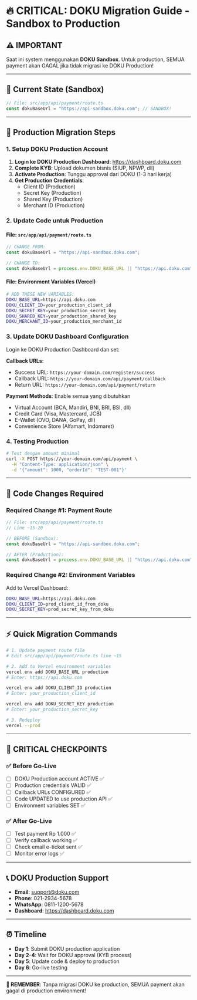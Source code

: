 # 🔥 CRITICAL: DOKU Migration Guide - Sandbox to Production

## ⚠️ IMPORTANT
Saat ini system menggunakan **DOKU Sandbox**. Untuk production, SEMUA payment akan GAGAL jika tidak migrasi ke DOKU Production!

---

## 🎯 Current State (Sandbox)
```javascript
// File: src/app/api/payment/route.ts
const dokuBaseUrl = "https://api-sandbox.doku.com"; // SANDBOX!
```

---

## 🚀 Production Migration Steps

### 1. Setup DOKU Production Account
1. **Login ke DOKU Production Dashboard**: https://dashboard.doku.com
2. **Complete KYB**: Upload dokumen bisnis (SIUP, NPWP, dll)
3. **Activate Production**: Tunggu approval dari DOKU (1-3 hari kerja)
4. **Get Production Credentials**:
   - Client ID (Production)
   - Secret Key (Production)  
   - Shared Key (Production)
   - Merchant ID (Production)

### 2. Update Code untuk Production

#### File: `src/app/api/payment/route.ts`
```typescript
// CHANGE FROM:
const dokuBaseUrl = "https://api-sandbox.doku.com";

// CHANGE TO:
const dokuBaseUrl = process.env.DOKU_BASE_URL || "https://api.doku.com";
```

#### File: Environment Variables (Vercel)
```bash
# ADD THESE NEW VARIABLES:
DOKU_BASE_URL=https://api.doku.com
DOKU_CLIENT_ID=your_production_client_id
DOKU_SECRET_KEY=your_production_secret_key
DOKU_SHARED_KEY=your_production_shared_key
DOKU_MERCHANT_ID=your_production_merchant_id
```

### 3. Update DOKU Dashboard Configuration
Login ke DOKU Production Dashboard dan set:

**Callback URLs**:
- Success URL: `https://your-domain.com/register/success`
- Callback URL: `https://your-domain.com/api/payment/callback`  
- Return URL: `https://your-domain.com/api/payment/return`

**Payment Methods**: Enable semua yang dibutuhkan
- Virtual Account (BCA, Mandiri, BNI, BRI, BSI, dll)
- Credit Card (Visa, Mastercard, JCB)
- E-Wallet (OVO, DANA, GoPay, dll)
- Convenience Store (Alfamart, Indomaret)

### 4. Testing Production
```bash
# Test dengan amount minimal
curl -X POST https://your-domain.com/api/payment \
  -H "Content-Type: application/json" \
  -d '{"amount": 1000, "orderId": "TEST-001"}'
```

---

## 🔧 Code Changes Required

### Required Change #1: Payment Route
```typescript
// File: src/app/api/payment/route.ts
// Line ~15-20

// BEFORE (Sandbox):
const dokuBaseUrl = "https://api-sandbox.doku.com";

// AFTER (Production):
const dokuBaseUrl = process.env.DOKU_BASE_URL || "https://api.doku.com";
```

### Required Change #2: Environment Variables
Add to Vercel Dashboard:
```bash
DOKU_BASE_URL=https://api.doku.com
DOKU_CLIENT_ID=prod_client_id_from_doku
DOKU_SECRET_KEY=prod_secret_key_from_doku
```

---

## ⚡ Quick Migration Commands

```bash
# 1. Update payment route file
# Edit src/app/api/payment/route.ts line ~15

# 2. Add to Vercel environment variables
vercel env add DOKU_BASE_URL production
# Enter: https://api.doku.com

vercel env add DOKU_CLIENT_ID production  
# Enter: your_production_client_id

vercel env add DOKU_SECRET_KEY production
# Enter: your_production_secret_key

# 3. Redeploy
vercel --prod
```

---

## 🚨 CRITICAL CHECKPOINTS

### ✅ Before Go-Live
- [ ] DOKU Production account ACTIVE ✅
- [ ] Production credentials VALID ✅  
- [ ] Callback URLs CONFIGURED ✅
- [ ] Code UPDATED to use production API ✅
- [ ] Environment variables SET ✅

### ✅ After Go-Live  
- [ ] Test payment Rp 1.000 ✅
- [ ] Verify callback working ✅
- [ ] Check email e-ticket sent ✅
- [ ] Monitor error logs ✅

---

## 📞 DOKU Production Support
- **Email**: support@doku.com
- **Phone**: 021-2934-5678  
- **WhatsApp**: 0811-1200-5678
- **Dashboard**: https://dashboard.doku.com

---

## ⏰ Timeline
- **Day 1**: Submit DOKU production application
- **Day 2-4**: Wait for DOKU approval (KYB process)
- **Day 5**: Update code & deploy to production
- **Day 6**: Go-live testing

---

**🎯 REMEMBER**: Tanpa migrasi DOKU ke production, SEMUA payment akan gagal di production environment!
